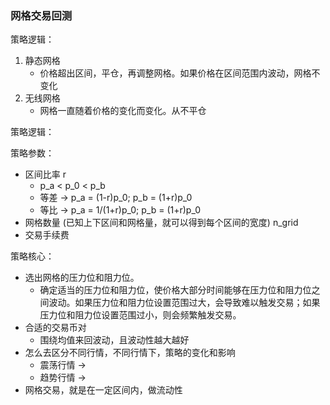 ### 网格交易回测

策略逻辑：

1. 静态网格
    - 价格超出区间，平仓，再调整网格。如果价格在区间范围内波动，网格不变化
2. 无线网格
    - 网格一直随着价格的变化而变化。从不平仓



策略逻辑：


策略参数：
- 区间比率 r  
    - p_a < p_0 < p_b
    - 等差 -> p_a = (1-r)p_0; p_b = (1+r)p_0
    - 等比 -> p_a = 1/(1+r)p_0; p_b = (1+r)p_0
- 网格数量 (已知上下区间和网格量，就可以得到每个区间的宽度) n_grid
- 交易手续费

策略核心：
- 选出网格的压力位和阻力位。
    - 确定适当的压力位和阻力位，使价格大部分时间能够在压力位和阻力位之间波动。如果压力位和阻力位设置范围过大，会导致难以触发交易；如果压力位和阻力位设置范围过小，则会频繁触发交易。
- 合适的交易币对
    - 围绕均值来回波动，且波动性越大越好
- 怎么去区分不同行情，不同行情下，策略的变化和影响
    - 震荡行情 -> 
    - 趋势行情 -> 
- 网格交易，就是在一定区间内，做流动性